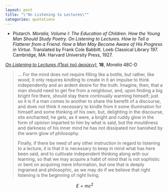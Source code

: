 ```yaml
---
layout: post
title: "\"On Listening to Lectures\""
categories: quotations
---
```


* Plutarch. *Moralia, Volume I: The Education of Children. How the Young Man Should Study Poetry. On Listening to Lectures. How to Tell a Flatterer from a Friend. How a Man May Become Aware of His Progress in Virtue*. Translated by Frank Cole Babbitt. Loeb Classical Library 197. Cambridge, MA: Harvard University Press, 1927.

[*On Listening to Lectures (Περὶ τοῦ ἀκούειν)*](https://penelope.uchicago.edu/Thayer/E/Roman/Texts/Plutarch/Moralia/De_auditu*.html), **18**, *Moralia* 48C-D

> ... For the mind does not require filling like a bottle, but rather, like wood, it only requires kindling to create in it an impulse to think independently and an ardent desire for the truth. Imagine, then, that a man should need to get fire from a neighbour, and, upon finding a big bright fire there, should stay there continually warming himself; just so it is if a man comes to another to share the benefit of a discourse, and does not think it necessary to kindle from it some illumination for himself and some thinking of his own, but, delighting in the discourse, sits enchanted; he gets, as it were, a bright and ruddy glow in the form of opinion imparted to him by what is said, but the mouldiness and darkness of his inner mind he has not dissipated nor banished by the warm glow of philosophy.
>
> Finally, if there be need of any other instruction in regard to listening to a lecture, it is that it is necessary to keep in mind what has here been said, and to cultivate independent thinking along with our learning, so that we may acquire a habit of mind that is not sophistic or bent on acquiring mere information, but one that is deeply ingrained and philosophic, as we may do if we believe that right listening is the beginning of right living.

$$E=mc^2$$